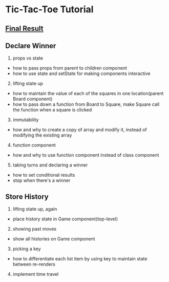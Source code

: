 # Tic-Tac-Toe Tutorial

## [Final Result](https://codepen.io/gaearon/pen/gWWZgR?editors=0010)

## Declare Winner
1. props vs state
- how to pass props from parent to children component
- how to use state and setState for making components interactive

2. lifting state up
- how to maintain the value of each of the squares in one location(parent Board component)
- how to pass down a function from Board to Square, make Square call the function when a square is clicked

3. immutability
- how and why to create a copy of array and modify it, instead of modifying the existing array

4. function component 
- how and why to use function component instead of class component

5. taking turns and declaring a winner
- how to set conditional results
- stop when there's a winner

## Store History
1. lifting state up, again
- place history state in Game component(top-level)

2. showing past moves
- show all histories on Game component

3. picking a key
- how to differentiate each list item by using key to maintain state between re-renders

4. implement time travel
